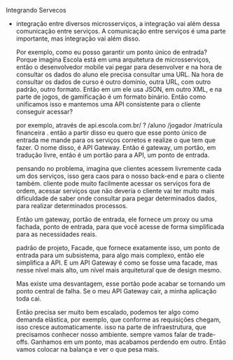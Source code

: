 Integrando Servecos

- integração entre diversos microsserviços,
  a integração vai além dessa comunicação entre serviços.
  A comunicação entre serviços é uma parte importante, mas integração vai além disso.

  Por exemplo, como eu posso garantir um ponto único de entrada? Porque imagina Escola  está em uma arquitetura de microsserviços, então o desenvolvedor mobile vai pegar para desenvolver e na hora de consultar os dados do aluno ele precisa consultar uma URL.
  Na hora de consultar os dados de curso é outro domínio, outra URL, com outro padrão, outro formato.
  Então em um ele usa JSON, em outro XML, e na parte de jogos, de gamificação é um formato binário. Então como unificamos isso e mantemos uma API consistente para o cliente conseguir acessar?

  por exemplo, através de api.escola.com.br/ ? /aluno /jogador /matrícula financeira . então a partir disso eu quero que esse ponto único de entrada me mande para os serviços corretos e realize o que tem que fazer.
  O nome disso, é API Gateway. Então é gateway, um portão, em tradução livre, então é um portão para a API, um ponto de entrada.

  pensando no problema, imagina que clientes acessem livremente cada um dos serviços, isso gera caos para o nosso back-end e para o cliente também.
  cliente pode muito facilmente acessar os serviços fora de ordem, acessar serviços que não deveria
  o cliente vai ter muito mais dificuldade de saber onde consultar para pegar determinados dados, para realizar determinados processos.

   Então um gateway, portão de entrada, ele fornece um proxy ou uma fachada, ponto de entrada, para que você acesse  de forma simplificada para as necessidades reais.

   padrão de projeto, Facade,
    que fornece exatamente isso, um ponto de entrada para um subsistema,
    para algo mais complexo,
    então ele simplifica a API.
    E um API Gateway é como se fosse uma facade, mas nesse nível mais alto, um nível mais arquitetural que de design mesmo.

    Mas existe uma desvantagem, esse portão pode acabar se tornando um ponto central de falha. Se o meu API Gateway cair, a minha aplicação toda cai.

    Então precisa ser muito bem escalado,
    podemos ter algo como demanda elástica,
     por exemplo, que conforme as requisições chegam,
      isso cresce automaticamente.
      isso na parte de infraestrutura, que precisamos conhecer nosso ambiente.
sempre vamos falar de trade-offs.
Ganhamos em um ponto, mas acabamos perdendo em outro. Então vamos colocar na balança e ver o que pesa mais.





